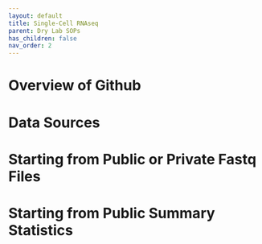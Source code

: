 ```yaml
---
layout: default
title: Single-Cell RNAseq
parent: Dry Lab SOPs
has_children: false
nav_order: 2
---
```


# Overview of Github 

# Data Sources

# Starting from Public or Private Fastq Files

# Starting from Public Summary Statistics